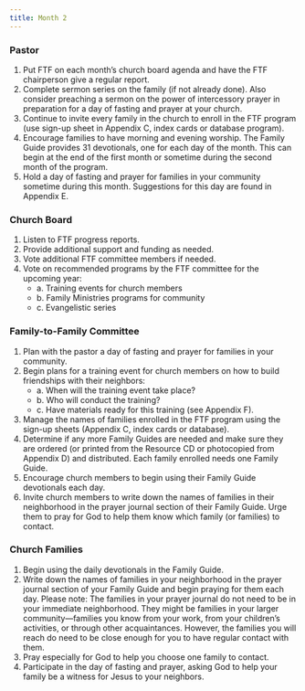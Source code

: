 ```yaml
---
title: Month 2
---
```


### Pastor

1. Put FTF on each month’s church board agenda and have the FTF chairperson give a regular report.
2. Complete sermon series on the family (if not already done). Also consider preaching a sermon on the power of intercessory prayer in preparation for a day of fasting and prayer at your church.
3. Continue to invite every family in the church to enroll in the FTF program (use sign-up sheet in Appendix C, index cards or database program).
4. Encourage families to have morning and evening worship. The Family Guide provides 31 devotionals, one for each day of the month. This can begin at the end of the first month or sometime during the second month of the program.
5. Hold a day of fasting and prayer for families in your community sometime during this month. Suggestions for this day are found in Appendix E.

### Church Board

1. Listen to FTF progress reports.
2. Provide additional support and funding as needed.
3. Vote additional FTF committee members if needed.
4. Vote on recommended programs by the FTF committee for the upcoming year:
   - a. Training events for church members
   - b. Family Ministries programs for community
   - c. Evangelistic series

### Family-to-Family Committee

1. Plan with the pastor a day of fasting and prayer for families in your community.
2. Begin plans for a training event for church members on how to build friendships with their neighbors:
   - a. When will the training event take place?
   - b. Who will conduct the training?
   - c. Have materials ready for this training (see Appendix F).
3. Manage the names of families enrolled in the FTF program using the sign-up sheets (Appendix C, index cards or database).
4. Determine if any more Family Guides are needed and make sure they are ordered (or printed from the Resource CD or photocopied from Appendix D) and distributed. Each family enrolled needs one Family Guide.
5. Encourage church members to begin using their Family Guide devotionals each day.
6. Invite church members to write down the names of families in their neighborhood in the prayer journal section of their Family Guide. Urge them to pray for God to help them know which family (or families) to contact.

### Church Families

1. Begin using the daily devotionals in the Family Guide.
2. Write down the names of families in your neighborhood in the prayer journal section of your Family Guide and begin praying for them each day. Please note: The families in your prayer journal do not need to be in your immediate neighborhood. They might be families in your larger community—families you know from your work, from your children’s activities, or through other acquaintances. However, the families you will reach do need to be close enough for you to have regular contact with them.
3. Pray especially for God to help you choose one family to contact.
4. Participate in the day of fasting and prayer, asking God to help your family be a witness for Jesus to your neighbors.